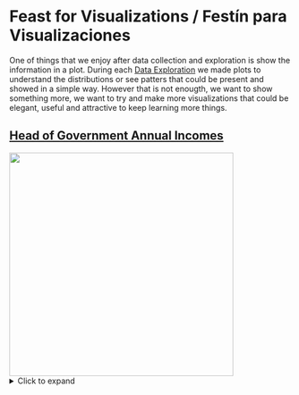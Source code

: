 # Feast for Visualizations / Festín para Visualizaciones

One of things that we enjoy after data collection and exploration is show the information in a plot. During each [Data Exploration]() we made plots to understand the distributions or see patters that could be present and showed in a simple way. However that is not enougth, we want to show something more, we want to try and make more visualizations that could be elegant, useful and attractive to keep learning more things.

## [Head of Government Annual Incomes](https://github.com/DataFeast71/FeastViz/tree/main/Presidents)

<img src="https://github.com/DataFeast71/FeastViz/blob/main/Presidents/FeastViz_Presidentes.png?raw=true" width=400, heigth=400>

<details>
    <summary>Click to expand</summary>

    In this case we use the [Head of Government Anual Incomes]() from previous works to make a visualization in which it showed the Presidents and Ministers from each continent. Here we add many different details using `ggplot2`.

</details>